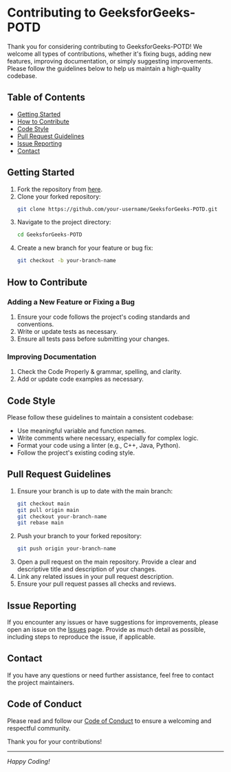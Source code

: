 # Contributing to GeeksforGeeks-POTD

Thank you for considering contributing to GeeksforGeeks-POTD! We welcome all types of contributions, whether it's fixing bugs, adding new features, improving documentation, or simply suggesting improvements. Please follow the guidelines below to help us maintain a high-quality codebase.

## Table of Contents
- [Getting Started](#getting-started)
- [How to Contribute](#how-to-contribute)
- [Code Style](#code-style)
- [Pull Request Guidelines](#pull-request-guidelines)
- [Issue Reporting](#issue-reporting)
- [Contact](#contact)

## Getting Started

1. Fork the repository from [here](https://github.com/Hunterdii/GeeksforGeeks-POTD/fork).
2. Clone your forked repository:
    ```bash
    git clone https://github.com/your-username/GeeksforGeeks-POTD.git
    ```
3. Navigate to the project directory:
    ```bash
    cd GeeksforGeeks-POTD
    ```
4. Create a new branch for your feature or bug fix:
    ```bash
    git checkout -b your-branch-name
    ```

## How to Contribute

### Adding a New Feature or Fixing a Bug

1. Ensure your code follows the project's coding standards and conventions.
2. Write or update tests as necessary.
3. Ensure all tests pass before submitting your changes.

### Improving Documentation

1. Check the Code Properly &  grammar, spelling, and clarity.
2. Add or update code examples as necessary.

## Code Style

Please follow these guidelines to maintain a consistent codebase:

- Use meaningful variable and function names.
- Write comments where necessary, especially for complex logic.
- Format your code using a linter (e.g., C++, Java, Python).
- Follow the project's existing coding style.

## Pull Request Guidelines

1. Ensure your branch is up to date with the main branch:
    ```bash
    git checkout main
    git pull origin main
    git checkout your-branch-name
    git rebase main
    ```
2. Push your branch to your forked repository:
    ```bash
    git push origin your-branch-name
    ```
3. Open a pull request on the main repository. Provide a clear and descriptive title and description of your changes.
4. Link any related issues in your pull request description.
5. Ensure your pull request passes all checks and reviews.

## Issue Reporting

If you encounter any issues or have suggestions for improvements, please open an issue on the [Issues](https://github.com/Hunterdii/GeeksforGeeks-POTD/issues) page. Provide as much detail as possible, including steps to reproduce the issue, if applicable.

## Contact

If you have any questions or need further assistance, feel free to contact the project maintainers.

## Code of Conduct

Please read and follow our [Code of Conduct](https://github.com/Hunterdii/GeeksforGeeks-POTD/blob/main/CODE_OF_CONDUCT.md) to ensure a welcoming and respectful community.


Thank you for your contributions!

---

_Happy Coding!_
